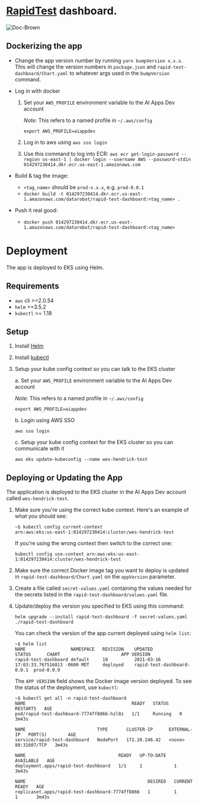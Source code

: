# [RapidTest](https://rapidtestapp.org) dashboard.

![Doc-Brown](https://user-images.githubusercontent.com/45003409/111694926-e0595980-8808-11eb-9cfa-1be473a54083.jpeg)

## Dockerizing the app
- Change the app version number by running `yarn bumpVersion x.x.x`. This will change the version numbers in `package.json` and `rapid-test-dashboard/Chart.yaml` to whatever args used in the `bumpVersion` command.
  
- Log in with docker
  
  1. Set your `AWS_PROFILE` environment variable to the AI Apps Dev account
  
        _Note:_ This refers to a named profile in `~/.aws/config`
  
        ```shell
     export AWS_PROFILE=aiappdev
        ```
  
  2. Log in to aws using `aws sso login`
  
  3. Use this command to log into ECR: `aws ecr get-login-password --region us-east-1 | docker login --username AWS --password-stdin 014297230414.dkr.ecr.us-east-1.amazonaws.com`
  
- Build & tag the image:
  - `<tag_name>` should be `prod-x.x.x`, e.g. `prod-0.0.1`
  - `docker build -t 014297230414.dkr.ecr.us-east-1.amazonaws.com/datarobot/rapid-test-dashboard:<tag_name> .`
  
- Push it real good:
  - `docker push 014297230414.dkr.ecr.us-east-1.amazonaws.com/datarobot/rapid-test-dashboard:<tag_name>`

# Deployment
The app is deployed to EKS using Helm.

## Requirements
* `aws` cli >=2.0.54
* `helm` >=3.5.2
* `kubectl` >= 1.18

## Setup
1. Install [Helm](https://helm.sh/docs/intro/install/)
2. Install [kubectl](https://kubernetes.io/docs/tasks/tools/)
3. Setup your kube config context so you can talk to the EKS cluster
   
   a. Set your `AWS_PROFILE` environment variable to the AI Apps Dev account
   
      _Note:_ This refers to a named profile in `~/.aws/config`
   
      ```shell
      export AWS_PROFILE=aiappdev
      ```
   
   b. Login using AWS SSO

      ```shell
      aws sso login
      ```
   
   c. Setup your kube config context for the EKS cluster so you can communicate
      with it
   
      ```shell
      aws eks update-kubeconfig --name wes-hendrick-test
      ```

## Deploying or Updating the App
The application is deployed to the EKS cluster in the AI Apps Dev account called
`wes-hendrick-test`. 

1. Make sure you're using the correct kube context. Here's an example of what you
   should see:
   
   ```shell
   ~$ kubectl config current-context
   arn:aws:eks:us-east-1:014297230414:cluster/wes-hendrick-test
   ```

   If you're using the wrong context then switch to the correct one:

   ```shell
   kubectl config use-context arn:aws:eks:us-east-1:014297230414:cluster/wes-hendrick-test
   ```
   
2. Make sure the correct Docker image tag you want to deploy is updated in 
   `rapid-test-dashboard/Chart.yaml` on the `appVersion` parameter.
3. Create a file called `secret-values.yaml` containing the values needed for the
   secrets listed in the `rapid-test-dashboard/values.yaml` file.
4. Update/deploy the version you specified to EKS using this command:

   ```shell
   helm upgrade --install rapid-test-dashboard -f secret-values.yaml ./rapid-test-dashboard
   ```
   
   You can check the version of the app current deployed using `helm list`:

   ```shell
   ~$ helm list
   NAME                	NAMESPACE	REVISION	UPDATED                                  	STATUS  	CHART                     	APP VERSION
   rapid-test-dashboard	default  	10      	2021-03-16 17:03:33.767516813 -0600 MDT  	deployed	rapid-test-dashboard-0.0.1	prod-0.0.9
   ```
   
   The `APP VERSION` field shows the Docker image version deployed. To see the status of
   the deployment, use `kubectl`:
   
   ```shell
   ~$ kubectl get all -n rapid-test-dashboard
   NAME                                        READY   STATUS    RESTARTS   AGE
   pod/rapid-test-dashboard-7774ff8866-hzl8z   1/1     Running   0          3m43s
   
   NAME                           TYPE       CLUSTER-IP      EXTERNAL-IP   PORT(S)        AGE
   service/rapid-test-dashboard   NodePort   172.20.246.42   <none>        80:31607/TCP   3m43s
   
   NAME                                   READY   UP-TO-DATE   AVAILABLE   AGE
   deployment.apps/rapid-test-dashboard   1/1     1            1           3m43s
   
   NAME                                              DESIRED   CURRENT   READY   AGE
   replicaset.apps/rapid-test-dashboard-7774ff8866   1         1         1       3m43s
   ```